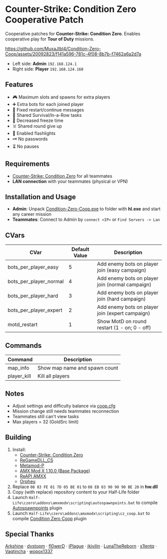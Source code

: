 # Counter-Strike: Condition Zero Cooperative Patch

Cooperative patches for **Counter-Strike: Condition Zero**. Enables cooperative play for **Tour of Duty** missions.

https://github.com/MuxaJlbl4/Condition-Zero-Coop/assets/20092823/f141a596-781c-4f08-8b7b-f7462a6a2d7a

- Left side: **Admin** `192.168.124.1`
- Right side: **Player** `192.168.124.160`

## Features
- 🎮 Maximum slots and spawns for extra players
- ➕ Extra bots for each joined player
- 🎫 Fixed restart/continue messages
- 🍰 Shared Survival/In-a-Row tasks
- 🧊 Decreased freeze time
- ☠️ Shared round give up
- 🔦 Enabled flashlights
- 🗝️ No passwords
- ⏳ No pauses

## Requirements
- [Counter-Strike: Condition Zero](https://store.steampowered.com/app/80) for all teammates
- **LAN connection** with your teammates (physical or VPN)

## Installation and Usage
- **Admin**: Unpack [Condition-Zero-Coop.exe](https://github.com/MuxaJlbl4/Condition-Zero-Coop/releases/latest) to folder with **hl.exe** and start any career mission
- **Teammates**: Connect to Admin by `connect <IP>` or `Find Servers -> Lan`

## CVars
| CVar | Default Value | Description |
| ---- | ------------- | ----------- |
| bots_per_player_easy | 5 | Add enemy bots on player join (easy campaign) |
| bots_per_player_normal | 4 | Add enemy bots on player join (normal campaign) |
| bots_per_player_hard | 3 | Add enemy bots on player join (hard campaign) |
| bots_per_player_expert | 2 | Add enemy bots on player join (expert campaign) |
| motd_restart | 1 | Show MotD on round restart (1 - on; 0 - off) |

## Commands
| Command | Description |
| ------- | ----------- |
| map_info | Show map name and spawn count |
| player_kill | Kill all players |

## Notes
- Adjust settings and difficulty balance via [coop.cfg](czero/coop.cfg)
- Mission change still needs teammates reconnection
- Teammates still can't view tasks
- Max players = 32 (GoldSrc limit)

## Building
1. Install:
	- [Counter-Strike: Condition Zero](https://store.steampowered.com/app/80)
	- [ReGameDLL_CS](https://github.com/s1lentq/ReGameDLL_CS/releases/latest)
	- [Metamod-P](https://github.com/Bots-United/metamod-p/releases/latest)
	- [AMX Mod X 1.10.0 (Base Package)](https://www.amxmodx.org/downloads-new.php?branch=master)
	- [ReAPI AMXX](https://github.com/s1lentq/reapi/releases/latest)
	- [Orpheu](https://github.com/Arkshine/Orpheu/releases/latest)
2. Replace `08 83 FE 01 7D 05 BE 01` to `08 EB 03 90 90 90 BE 20` in **hw.dll**
3. Copy (with replace) repository content to your Half-Life folder
4. Launch `Half-Life\czero\addons\amxmodx\scripting\autospawnpoints.bat` to compile [Autospawnpoints](https://dev-cs.ru/resources/1253) plugin
5. Launch `Half-Life\czero\addons\amxmodx\scripting\cz_coop.bat` to compile [Condition Zero Coop](czero/addons/amxmodx/scripting/cz_coop.sma) plugin

## Special Thanks
[Arkshine](https://github.com/Arkshine) · [dystopm](https://github.com/dystopm) · [fl0werD](https://github.com/fl0werD) · [iPlague](https://roadtoglory.ru/profile?id=1) · [jkivilin](https://github.com/jkivilin) · [LunaTheReborn](https://forums.alliedmods.net/member.php?u=297878) · [s1lentq](https://github.com/s1lentq) · [Vaqtincha](https://github.com/Vaqtincha) · [wopox1337](https://github.com/wopox1337)
